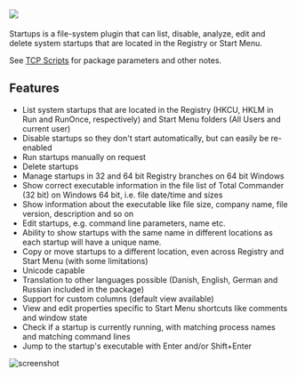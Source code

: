 # [![](https://img.shields.io/chocolatey/v/tcp-startups.svg?color=red&label=tcp-startups)](https://chocolatey.org/packages/tcp-startups)

Startups is a file-system plugin that can list, disable, analyze, edit and delete system startups that are located in the Registry or Start Menu.

See [TCP Scripts](https://chocolatey.org/packages/tcps) for package parameters and other notes.

## Features

- List system startups that are located in the Registry (HKCU, HKLM in Run and RunOnce, respectively) and Start Menu folders (All Users and current user)
- Disable startups so they don't start automatically, but can easily be re-enabled
- Run startups manually on request
- Delete startups
- Manage startups in 32 and 64 bit Registry branches on 64 bit Windows
- Show correct executable information in the file list of Total Commander (32 bit) on Windows 64 bit, i.e. file date/time and sizes
- Show information about the executable like file size, company name, file version, description and so on
- Edit startups, e.g. command line parameters, name etc.
- Ability to show startups with the same name in different locations as each startup will have a unique name.
- Copy or move startups to a different location, even across Registry and Start Menu (with some limitations)
- Unicode capable
- Translation to other languages possible (Danish, English, German and Russian included in the package)
- Support for custom columns (default view available)
- View and edit properties specific to Start Menu shortcuts like comments and window state
- Check if a startup is currently running, with matching process names and matching command lines
- Jump to the startup's executable with Enter and/or Shift+Enter

![screenshot](https://cdn.rawgit.com/majkinetor/chocolatey/master/tcp/tcp-startups/screenshot.png)
